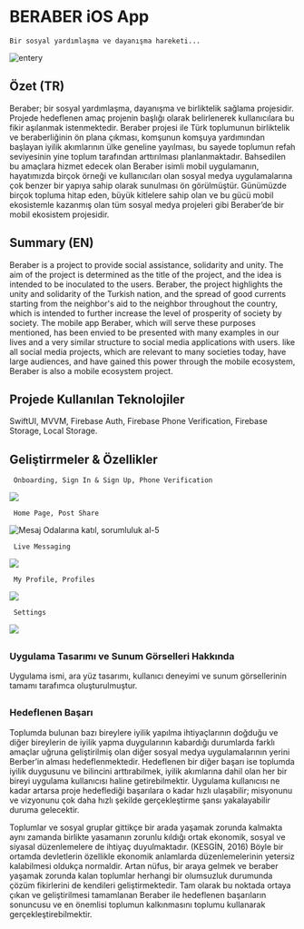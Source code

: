 # BERABER iOS App
    Bir sosyal yardımlaşma ve dayanışma hareketi...
![entery](https://github.com/yahyacanozdemir/beraberApp/assets/43846778/ae20b71a-4d00-4332-85dc-a91ae0d162cf)


## Özet (TR)
Beraber; bir sosyal yardımlaşma, dayanışma ve birliktelik sağlama projesidir. Projede hedeflenen amaç projenin başlığı olarak belirlenerek kullanıcılara bu fikir aşılanmak istenmektedir. Beraber projesi ile Türk toplumunun birliktelik ve beraberliğinin ön plana çıkması, komşunun komşuya yardımından başlayan iyilik akımlarının ülke geneline yayılması, bu sayede toplumun refah seviyesinin yine toplum tarafından arttırılması planlanmaktadır. Bahsedilen bu amaçlara hizmet edecek olan Beraber isimli mobil uygulamanın, hayatımızda birçok örneği ve kullanıcıları olan sosyal medya uygulamalarına çok benzer bir yapıya sahip olarak sunulması ön görülmüştür. Günümüzde birçok topluma hitap eden, büyük kitlelere sahip olan ve bu gücü mobil ekosistemle kazanmış olan tüm sosyal medya projeleri gibi Beraber’de bir mobil ekosistem projesidir.

## Summary (EN)
Beraber is a project to provide social assistance, solidarity and unity. The aim of the project is determined as the title of the project, and the idea is intended to be inoculated to the users. Beraber, the project highlights the unity and solidarity of the Turkish nation, and the spread of good currents starting from the neighbor's aid to the neighbor throughout the country, which is intended to further increase the level of prosperity of society by society. The mobile app Beraber, which will serve these purposes mentioned, has been envied to be presented with many examples in our lives and a very similar structure to social media applications with users. like all social media projects, which are relevant to many societies today, have large audiences, and have gained this power through the mobile ecosystem, Beraber is also a mobile ecosystem project.

## Projede Kullanılan Teknolojiler

SwiftUI, MVVM, Firebase Auth, Firebase Phone Verification, Firebase Storage, Local Storage.

##

## Geliştirrmeler & Özellikler

     Onboarding, Sign In & Sign Up, Phone Verification
![](https://github.com/yahyacanozdemir/beraberApp/assets/43846778/562ce169-9f5e-4c11-90b4-6f08ecac3d0b)

     Home Page, Post Share
![Mesaj Odalarına katıl, sorumluluk al-5](https://github.com/yahyacanozdemir/beraberApp/assets/43846778/207d0651-5964-4e35-9884-c3349d280de8)

     Live Messaging
![](https://github.com/yahyacanozdemir/beraberApp/assets/43846778/928084b8-c310-4def-bee6-69c34054af16)

     My Profile, Profiles
![](https://github.com/yahyacanozdemir/beraberApp/assets/43846778/5b521abe-679b-4051-a602-b3b2c2d00eb9)

     Settings
![](https://github.com/yahyacanozdemir/beraberApp/assets/43846778/a5bbb7cf-2c81-419d-9d1e-d6df9a82d80f)
    
##

### Uygulama Tasarımı ve Sunum Görselleri Hakkında
Uygulama ismi, ara yüz tasarımı, kullanıcı deneyimi ve sunum görsellerinin tamamı tarafımca oluşturulmuştur. 

##

### Hedeflenen Başarı
Toplumda bulunan bazı bireylere iyilik yapılma ihtiyaçlarının doğduğu ve diğer bireylerin de iyilik yapma duygularının kabardığı durumlarda farklı amaçlar uğruna geliştirilmiş olan diğer sosyal medya uygulamalarının yerini Berber’in alması hedeflenmektedir. Hedeflenen bir diğer başarı ise toplumda iyilik duygusunu ve bilincini arttırabilmek, iyilik akımlarına dahil olan her bir bireyi uygulama kullanıcısı haline getirebilmektir. Uygulama kullanıcısı ne kadar artarsa proje hedeflediği başarılara o kadar hızlı ulaşabilir; misyonunu ve vizyonunu çok daha hızlı şekilde gerçekleştirme şansı yakalayabilir duruma gelecektir.  

Toplumlar ve sosyal gruplar gittikçe bir arada yaşamak zorunda kalmakta aynı zamanda birlikte yasamanın zorunlu kıldığı ortak ekonomik, sosyal ve siyasal düzenlemelere de ihtiyaç̧ duyulmaktadır. (KESGİN, 2016) Böyle bir ortamda devletlerin özellikle ekonomik anlamlarda düzenlemelerinin yetersiz kalabilmesi oldukça normaldir. Artan nüfus, bir araya gelmek ve beraber yaşamak zorunda kalan toplumlar herhangi bir olumsuzluk durumunda çözüm fikirlerini de kendileri geliştirmektedir. Tam olarak bu noktada ortaya çıkan ve geliştirilmesi tamamlanan Beraber ile hedeflenen başarıların sonuncusu ve en önemlisi toplumun kalkınmasını toplumu kullanarak gerçekleştirebilmektir. 



